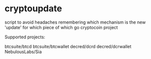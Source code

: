 # cryptoupdate
script to avoid headaches remembering which mechanism is the new 'update'
for which piece of which go cryptocoin project

Supported projects:

<quote>
 btcsuite/btcd
 btcsuite/btcwallet
 decred/dcrd
 decred/dcrwallet
 NebulousLabs/Sia
</quote>
